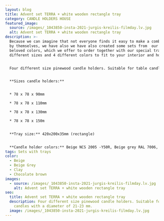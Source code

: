```yaml
---
layout: blog
title: Advent set TERRA + white wooden rectangle tray
category: CANDLE HOLDERS HOUSE
featured_image:
  source: /images/_1043850-insta-2021-jurgis-kreilis-filmday.lv.jpg
  alt: Advent set TERRA + white wooden rectangle tray
description: >-
  Because we can imagine that not everyone finds it easy to make a combination
  by themselves, we have also we have also created some sets from  our clients
  beloved colors, which we offer to order together with our special trays in 2
  different sizes and 4 different colors to fit to your interior and home mood.


  Four different size pinewood candle holders. Suitable for table candles with a diameter of 21-23 mm. Ideal for decorating your home, could be used as Advent wreath.


  **Sizes candle holders:**


  * 78 x 78 x 90mm

  * 78 x 78 x 110mm

  * 78 x 78 x 130mm

  * 78 x 78 x 150m


  **Tray size:** 420x200x35mm (rectangle)


  **Candle holder colors:** Beige NCS 2005 -Y50R, Beige grey RAL 7006, Clay NCS 4020-Y50R, Chocolate brown NCS 7005-Y80R
tags: Sets with trays
color:
  - Beige
  - Beige Grey
  - Clay
  - Chocolate brown
images:
  - source: /images/_1043850-insta-2021-jurgis-kreilis-filmday.lv.jpg
    alt: Advent set TERRA + white wooden rectangle tray
seo:
  title: Advent set TERRA + white wooden rectangle tray
  description: Four different size pinewood candle holders. Suitable for table
    candles with a diameter of 21-23 mm.
  image: /images/_1043850-insta-2021-jurgis-kreilis-filmday.lv.jpg
---
```

